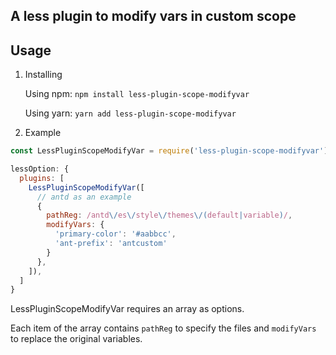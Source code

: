 ## A less plugin to modify vars in custom scope

## Usage

1. Installing 

   Using npm:
   `npm install less-plugin-scope-modifyvar`

   Using yarn:
   `yarn add less-plugin-scope-modifyvar`


2. Example

```js
const LessPluginScopeModifyVar = require('less-plugin-scope-modifyvar')

lessOption: {
  plugins: [
    LessPluginScopeModifyVar([
      // antd as an example
      {
        pathReg: /antd\/es\/style\/themes\/(default|variable)/,
        modifyVars: {
          'primary-color': '#aabbcc',
          'ant-prefix': 'antcustom'
        }
      },
    ]),
  ]
}
```
LessPluginScopeModifyVar requires an array as options.

Each item of the array contains `pathReg` to specify the files and `modifyVars` to replace the original variables.
